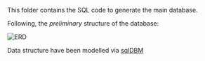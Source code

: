 This folder contains the SQL code to generate the main database.

Following, the _preliminary_ structure of the database:  
  
![ERD](https://github.com/andreacorra/WolfDiet/blob/master/images/ERD_sqlDBM.png)   
  
Data structure have been modelled via [sqlDBM](https://sqldbm.com/Home/)
